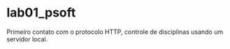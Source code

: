 # lab01_psoft
Primeiro contato com o protocolo HTTP, controle de disciplinas usando um servidor local.
